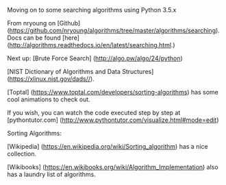 Moving on to some searching algorithms using Python 3.5.x

From nryoung on [Github] (https://github.com/nryoung/algorithms/tree/master/algorithms/searching).  
Docs can be found [here] (http://algorithms.readthedocs.io/en/latest/searching.html.)

Next up: [Brute Force Search] (http://algo.pw/algo/24/python)   

[NIST Dictionary of Algorithms and Data Structures] (https://xlinux.nist.gov/dads//).

[Toptal] (https://www.toptal.com/developers/sorting-algorithms) has some cool animations to check out.

If you wish, you can watch the code executed step by step at [pythontutor.com] (http://www.pythontutor.com/visualize.html#mode=edit)


Sorting Algorithms:

[Wikipedia] (https://en.wikipedia.org/wiki/Sorting_algorithm) has a nice collection.

[Wikibooks] (https://en.wikibooks.org/wiki/Algorithm_Implementation) also has a laundry list of algorithms.
